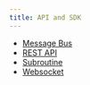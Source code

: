 ```yaml
---
title: API and SDK
---
```


- [Message Bus](/uc-doc/api_sdk/message_bus)
- [REST API](/uc-doc/api_sdk/rest_api)
- [Subroutine](/uc-doc/api_sdk/subroutine)
- [Websocket](/uc-doc/api_sdk/websocket)
